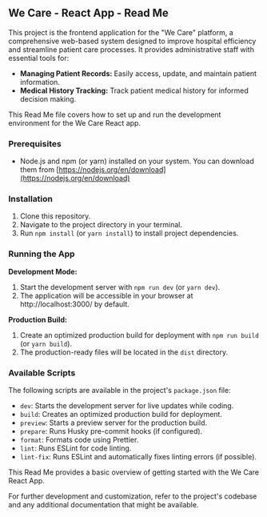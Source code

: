 ## We Care - React App -  Read Me

This project is the frontend application for the "We Care" platform, a comprehensive web-based system designed to improve hospital efficiency and streamline patient care processes. It provides administrative staff with essential tools for:

* **Managing Patient Records:** Easily access, update, and maintain patient information.
* **Medical History Tracking:**  Track patient medical history for informed decision making.

This Read Me file covers how to set up and run the development environment for the We Care React app.

### Prerequisites

* Node.js and npm (or yarn) installed on your system. You can download them from [https://nodejs.org/en/download](https://nodejs.org/en/download)

### Installation

1. Clone this repository.
2. Navigate to the project directory in your terminal.
3. Run `npm install` (or `yarn install`) to install project dependencies.

### Running the App

**Development Mode:**

1. Start the development server with `npm run dev` (or `yarn dev`).
2. The application will be accessible in your browser at http://localhost:3000/ by default.

**Production Build:**

1. Create an optimized production build for deployment with `npm run build` (or `yarn build`).
2. The production-ready files will be located in the `dist` directory. 

### Available Scripts

The following scripts are available in the project's `package.json` file:

* `dev`: Starts the development server for live updates while coding.
* `build`: Creates an optimized production build for deployment.
* `preview`: Starts a preview server for the production build.
* `prepare`: Runs Husky pre-commit hooks (if configured).
* `format`: Formats code using Prettier.
* `lint`: Runs ESLint for code linting.
* `lint-fix`: Runs ESLint and automatically fixes linting errors (if possible).

This Read Me provides a basic overview of getting started with the We Care React App. 

For further development and customization, refer to the project's codebase and any additional documentation that might be available.
